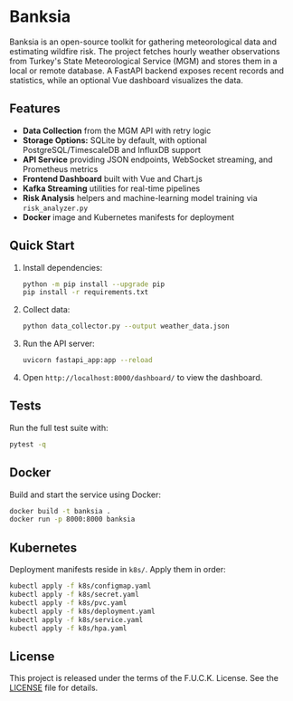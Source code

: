 # Banksia

Banksia is an open-source toolkit for gathering meteorological data and estimating wildfire risk. The project fetches hourly weather observations from Turkey's State Meteorological Service (MGM) and stores them in a local or remote database. A FastAPI backend exposes recent records and statistics, while an optional Vue dashboard visualizes the data.

## Features

- **Data Collection** from the MGM API with retry logic
- **Storage Options:** SQLite by default, with optional PostgreSQL/TimescaleDB and InfluxDB support
- **API Service** providing JSON endpoints, WebSocket streaming, and Prometheus metrics
- **Frontend Dashboard** built with Vue and Chart.js
- **Kafka Streaming** utilities for real-time pipelines
- **Risk Analysis** helpers and machine-learning model training via `risk_analyzer.py`
- **Docker** image and Kubernetes manifests for deployment

## Quick Start

1. Install dependencies:
   ```bash
   python -m pip install --upgrade pip
   pip install -r requirements.txt
   ```
2. Collect data:
   ```bash
   python data_collector.py --output weather_data.json
   ```
3. Run the API server:
   ```bash
   uvicorn fastapi_app:app --reload
   ```
4. Open `http://localhost:8000/dashboard/` to view the dashboard.

## Tests

Run the full test suite with:
```bash
pytest -q
```

## Docker

Build and start the service using Docker:
```bash
docker build -t banksia .
docker run -p 8000:8000 banksia
```

## Kubernetes

Deployment manifests reside in `k8s/`. Apply them in order:
```bash
kubectl apply -f k8s/configmap.yaml
kubectl apply -f k8s/secret.yaml
kubectl apply -f k8s/pvc.yaml
kubectl apply -f k8s/deployment.yaml
kubectl apply -f k8s/service.yaml
kubectl apply -f k8s/hpa.yaml
```

## License

This project is released under the terms of the F.U.C.K. License. See the [LICENSE](LICENSE) file for details.
